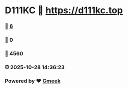# D111KC :link: https://d111kc.top 
### :page_facing_up: [6](https://d111kc.top/tag.html) 
### :speech_balloon: 0 
### :hibiscus: 4560 
### :alarm_clock: 2025-10-28 14:36:23 
### Powered by :heart: [Gmeek](https://github.com/Meekdai/Gmeek)
